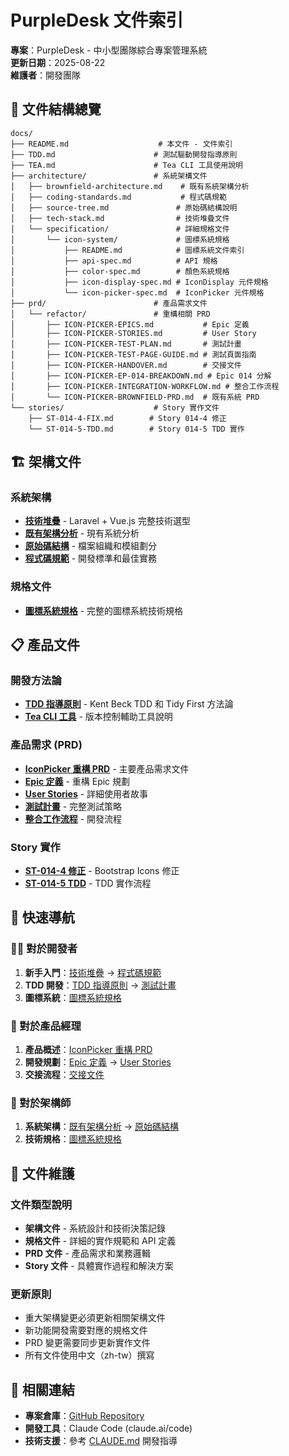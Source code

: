 # PurpleDesk 文件索引

**專案**：PurpleDesk - 中小型團隊綜合專案管理系統  
**更新日期**：2025-08-22  
**維護者**：開發團隊

## 📁 文件結構總覽

```
docs/
├── README.md                    # 本文件 - 文件索引
├── TDD.md                      # 測試驅動開發指導原則
├── TEA.md                      # Tea CLI 工具使用說明
├── architecture/               # 系統架構文件
│   ├── brownfield-architecture.md    # 既有系統架構分析
│   ├── coding-standards.md           # 程式碼規範
│   ├── source-tree.md               # 原始碼結構說明
│   ├── tech-stack.md                # 技術堆疊文件
│   └── specification/               # 詳細規格文件
│       └── icon-system/             # 圖標系統規格
│           ├── README.md            # 圖標系統文件索引
│           ├── api-spec.md          # API 規格
│           ├── color-spec.md        # 顏色系統規格
│           ├── icon-display-spec.md # IconDisplay 元件規格
│           └── icon-picker-spec.md  # IconPicker 元件規格
├── prd/                        # 產品需求文件
│   └── refactor/               # 重構相關 PRD
│       ├── ICON-PICKER-EPICS.md           # Epic 定義
│       ├── ICON-PICKER-STORIES.md         # User Story
│       ├── ICON-PICKER-TEST-PLAN.md       # 測試計畫
│       ├── ICON-PICKER-TEST-PAGE-GUIDE.md # 測試頁面指南
│       ├── ICON-PICKER-HANDOVER.md        # 交接文件
│       ├── ICON-PICKER-EP-014-BREAKDOWN.md # Epic 014 分解
│       ├── ICON-PICKER-INTEGRATION-WORKFLOW.md # 整合工作流程
│       └── ICON-PICKER-BROWNFIELD-PRD.md  # 既有系統 PRD
└── stories/                    # Story 實作文件
    ├── ST-014-4-FIX.md        # Story 014-4 修正
    └── ST-014-5-TDD.md        # Story 014-5 TDD 實作
```

## 🏗️ 架構文件

### 系統架構
- **[技術堆疊](architecture/tech-stack.md)** - Laravel + Vue.js 完整技術選型
- **[既有架構分析](architecture/brownfield-architecture.md)** - 現有系統分析
- **[原始碼結構](architecture/source-tree.md)** - 檔案組織和模組劃分
- **[程式碼規範](architecture/coding-standards.md)** - 開發標準和最佳實務

### 規格文件
- **[圖標系統規格](architecture/specification/icon-system/README.md)** - 完整的圖標系統技術規格

## 📋 產品文件

### 開發方法論
- **[TDD 指導原則](TDD.md)** - Kent Beck TDD 和 Tidy First 方法論
- **[Tea CLI 工具](TEA.md)** - 版本控制輔助工具說明

### 產品需求 (PRD)
- **[IconPicker 重構 PRD](prd/refactor/ICON-PICKER-BROWNFIELD-PRD.md)** - 主要產品需求文件
- **[Epic 定義](prd/refactor/ICON-PICKER-EPICS.md)** - 重構 Epic 規劃
- **[User Stories](prd/refactor/ICON-PICKER-STORIES.md)** - 詳細使用者故事
- **[測試計畫](prd/refactor/ICON-PICKER-TEST-PLAN.md)** - 完整測試策略
- **[整合工作流程](prd/refactor/ICON-PICKER-INTEGRATION-WORKFLOW.md)** - 開發流程

### Story 實作
- **[ST-014-4 修正](stories/ST-014-4-FIX.md)** - Bootstrap Icons 修正
- **[ST-014-5 TDD](stories/ST-014-5-TDD.md)** - TDD 實作流程

## 🎯 快速導航

### 👩‍💻 對於開發者
1. **新手入門**：[技術堆疊](architecture/tech-stack.md) → [程式碼規範](architecture/coding-standards.md)
2. **TDD 開發**：[TDD 指導原則](TDD.md) → [測試計畫](prd/refactor/ICON-PICKER-TEST-PLAN.md)
3. **圖標系統**：[圖標系統規格](architecture/specification/icon-system/README.md)

### 🏢 對於產品經理
1. **產品概述**：[IconPicker 重構 PRD](prd/refactor/ICON-PICKER-BROWNFIELD-PRD.md)
2. **開發規劃**：[Epic 定義](prd/refactor/ICON-PICKER-EPICS.md) → [User Stories](prd/refactor/ICON-PICKER-STORIES.md)
3. **交接流程**：[交接文件](prd/refactor/ICON-PICKER-HANDOVER.md)

### 🔧 對於架構師
1. **系統架構**：[既有架構分析](architecture/brownfield-architecture.md) → [原始碼結構](architecture/source-tree.md)
2. **技術規格**：[圖標系統規格](architecture/specification/icon-system/README.md)

## 📝 文件維護

### 文件類型說明
- **架構文件** - 系統設計和技術決策記錄
- **規格文件** - 詳細的實作規範和 API 定義  
- **PRD 文件** - 產品需求和業務邏輯
- **Story 文件** - 具體實作過程和解決方案

### 更新原則
- 重大架構變更必須更新相關架構文件
- 新功能開發需要對應的規格文件
- PRD 變更需要同步更新實作文件
- 所有文件使用中文（zh-tw）撰寫

## 🔗 相關連結

- **專案倉庫**：[GitHub Repository](https://github.com/Protype/PurpleDesk)
- **開發工具**：Claude Code (claude.ai/code)
- **技術支援**：參考 [CLAUDE.md](../CLAUDE.md) 開發指導